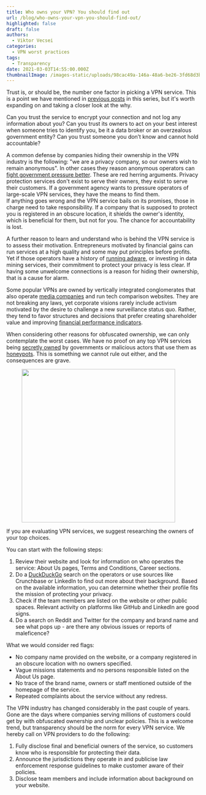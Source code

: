 ```yaml
---
title: Who owns your VPN? You should find out
url: /blog/who-owns-your-vpn-you-should-find-out/
highlighted: false
draft: false
authors:
  - Viktor Vecsei
categories:
  - VPN worst practices
tags:
  - Transparency
date: 2021-03-03T14:55:00.000Z
thumbnailImage: /images-static/uploads/98cac49a-146a-48a6-be26-3fd68d3b5448.png
---
```

Trust is, or should be, the number one factor in picking a VPN service. This is a point we have mentioned in [previous posts](/blog/misleading-promises-of-the-worlds-fastest-anonymous-military-grade-vpns/) in this series, but it's worth expanding on and taking a closer look at the why.

Can you trust the service to encrypt your connection and not log any information about you? Can you trust its owners to act on your best interest when someone tries to identify you, be it a data broker or an overzealous government entity? Can you trust someone you don’t know and cannot hold accountable? 

A common defense by companies hiding their ownership in the VPN industry is the following: "we are a privacy company, so our owners wish to remain anonymous". In other cases they reason anonymous operators can <a href="https://slate.com/technology/2019/02/best-vpn-companies-trust-privacy.html" target="_blank">fight government pressure better</a>. These are red herring arguments. Privacy protection services don't exist to serve their owners, they exist to serve their customers. If a government agency wants to pressure operators of large-scale VPN services, they have the means to find them.  
If anything goes wrong and the VPN service bails on its promises, those in charge need to take responsibility. If a company that is supposed to protect you is registered in an obscure location, it shields the owner's identity, which is beneficial for them, but not for you. The chance for accountability is lost.

A further reason to learn and understand who is behind the VPN service is to assess their motivation. Entrepreneurs motivated by financial gains can run services at a high quality and some may put principles before profits. Yet if those operators have a history of <a href="https://www.cnet.com/news/what-is-kape-technologies-what-you-need-to-know-about-the-parent-company-of-cyberghost-vpn/" target="_blank">running adware</a>, or investing in data mining services, their commitment to protect your privacy is less clear. If having some unwelcome connections is a reason for hiding their ownership, that is a cause for alarm.  

Some popular VPNs are owned by vertically integrated conglomerates that also operate <a href="https://www.j2global.com/brands/technology" target="_blank">media companies</a> and run tech comparison websites. They are not breaking any laws, yet corporate visions rarely include activism motivated by the desire to challenge a new surveillance status quo. Rather, they tend to favor structures and decisions that prefer creating shareholder value and improving <a href="https://investor.j2global.com/corporate-information/overview/default.aspx" target="_blank">financial performance indicators</a>.

When considering other reasons for obfuscated ownership, we can only contemplate the worst cases. We have no proof on any top VPN services being <a href="https://www.computerweekly.com/news/252466203/Top-VPNs-secretly-owned-by-Chinese-firms" target="_blank">secretly owned</a> by governments or malicious actors that use them as <a href="https://twitter.com/swiftonsecurity/status/977593310893236224?lang=en" target="_blank">honeypots</a>. This is something we cannot rule out either, and the consequences are grave.

<figure>
    <img width="400px" src="/images-static/uploads/6a9bd8cf-eab4-4159-98c2-005d4c9b9983.png"> 
</figure>

If you are evaluating VPN services, we suggest researching the owners of your top choices. 

You can start with the following steps:

1. Review their website and look for information on who operates the service: About Us pages, Terms and Conditions, Career sections.
2. Do a <a href="https://duckduckgo.com/" target="_blank">DuckDuckGo</a> search on the operators or use sources like Crunchbase or LinkedIn to find out more about their background. Based on the available information, you can determine whether their profile fits the mission of protecting your privacy.
3. Check if the team members are listed on the website or other public spaces. Relevant activity on platforms like GitHub and LinkedIn are good signs.
4. Do a search on Reddit and Twitter for the company and brand name and see what pops up - are there any obvious issues or reports of maleficence?

What we would consider red flags:

* No company name provided on the website, or a company registered in an obscure location with no owners specified.
* Vague missions statements and no persons responsible listed on the About Us page.
* No trace of the brand name, owners or staff mentioned outside of the homepage of the service.
* Repeated complaints about the service without any redress.

The VPN industry has changed considerably in the past couple of years. Gone are the days where companies serving millions of customers could get by with obfuscated ownership and unclear policies. This is a welcome trend, but transparency should be the norm for every VPN service. We hereby call on VPN providers to do the following:

1. Fully disclose final and beneficial owners of the service, so customers know who is responsible for protecting their data.
2. Announce the jurisdictions they operate in and publicise law enforcement response guidelines to make customer aware of their policies.
3. Disclose team members and include information about background on your website.
